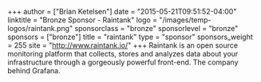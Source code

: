 +++
author = ["Brian Ketelsen"]
date = "2015-05-21T09:51:52-04:00"
linktitle = "Bronze Sponsor - Raintank"
logo = "/images/temp-logos/raintank.png"
sponsorclass = "bronze"
sponsorlevel = "bronze"
sponsors = ["bronze"]
title = "raintank"
type = "sponsor"
sponsors_weight = 255
site = "http://www.raintank.io/"
+++
Raintank is an open source monitoring platform that collects, stores and analyzes data about your infrastructure through a gorgeously powerful front-end. The company behind Grafana.
